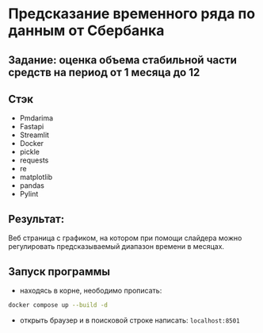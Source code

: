 # Предсказание временного ряда по данным от Сбербанка
## Задание: оценка объема стабильной части средств на период от  1 месяца до 12

## Стэк
- Pmdarima
- Fastapi
- Streamlit
- Docker
- pickle
- requests
- re
- matplotlib
- pandas
- Pylint

## Результат: 
Веб страница с графиком, на котором при помощи слайдера можно регулировать предсказываемый диапазон времени в месяцах.

## Запуск программы
- находясь в корне, неободимо прописать:
```bash
docker compose up --build -d
```
- открыть браузер и в поисковой строке написать: `localhost:8501`
